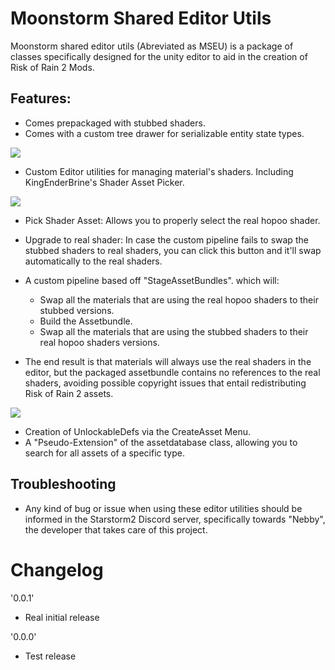 # Moonstorm Shared Editor Utils

Moonstorm shared editor utils (Abreviated as MSEU) is a package of classes specifically designed for the unity editor to aid in the creation of Risk of Rain 2 Mods.

## Features:

* Comes prepackaged with stubbed shaders.
* Comes with a custom tree drawer for serializable entity state types.

![](https://media.discordapp.net/attachments/757459787117101096/890766627832987658/unknown.png)

* Custom Editor utilities for managing material's shaders. Including KingEnderBrine's Shader Asset Picker.

![](https://i.gyazo.com/fbcc764992e87e2f9cf08f68ecc86f69.png)

* Pick Shader Asset: Allows you to properly select the real hopoo shader.
* Upgrade to real shader: In case the custom pipeline fails to swap the stubbed shaders to real shaders, you can click this button and it'll swap automatically to the real shaders.

* A custom pipeline based off "StageAssetBundles". which will:
    * Swap all the materials that are using the real hopoo shaders to their stubbed versions.
    * Build the Assetbundle.
    * Swap all the materials that are using the stubbed shaders to their real hopoo shaders versions.
* The end result is that materials will always use the real shaders in the editor, but the packaged assetbundle contains no references to the real shaders, avoiding possible copyright issues that entail redistributing Risk of Rain 2 assets.

![](https://i.gyazo.com/27fd721d3a2a0595a8f32c284a550015.png)

* Creation of UnlockableDefs via the CreateAsset Menu.
* A "Pseudo-Extension" of the assetdatabase class, allowing you to search for all assets of a specific type.

## Troubleshooting

* Any kind of bug or issue when using these editor utilities should be informed in the Starstorm2 Discord server, specifically towards "Nebby", the developer that takes care of this project.

# Changelog

'0.0.1'
* Real initial release

'0.0.0'
* Test release

